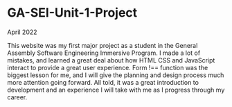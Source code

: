 # GA-SEI-Unit-1-Project
April 2022

This website was my first major project as a student in the General Assembly Software Engineering Immersive Program. I made a lot of mistakes, and learned a great deal about how HTML CSS and JavaScript interact to provide a great user experience. Form !== function was the biggest lesson for me, and I will give the planning and design process much more attention going forward. All told, it was a great introduction to development and an experience I will take with me as I progress through my career.



